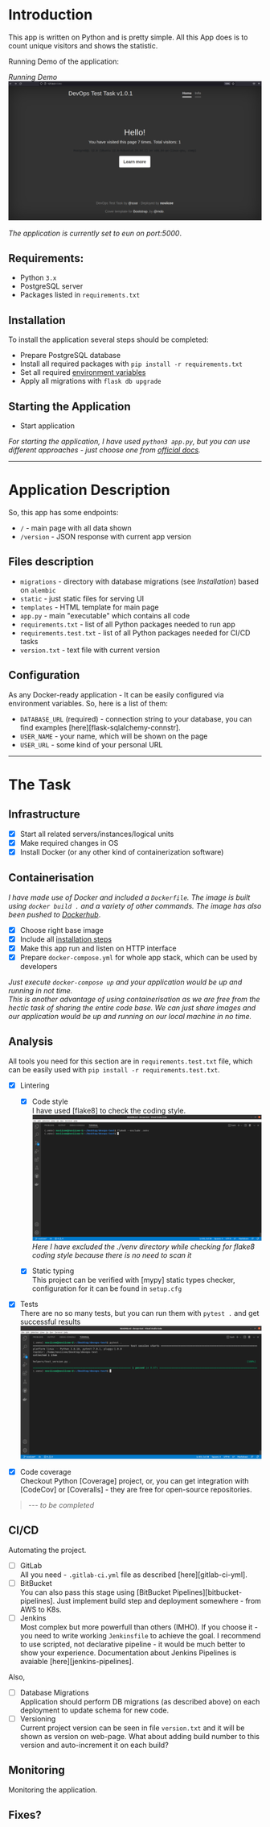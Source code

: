 # Introduction

This app is written on Python and is pretty simple. 
All this App does is to count unique visitors and shows the statistic.

Running Demo of the application:

*Running Demo*
![Preview](static/screenshot.png)

*The application is currently set to eun on port:5000*.

## Requirements:

- Python `3.x` 
- PostgreSQL server
- Packages listed in `requirements.txt` 

## Installation

To install the application several steps should be completed:

- Prepare PostgreSQL database
- Install all required packages with `pip install -r requirements.txt`
- Set all required [environment variables](#configuration)
- Apply all migrations with `flask db upgrade`

## Starting the Application

- Start application

*For starting the application, I have used `python3 app.py`, but you can use different approaches - just choose one from [official docs](http://flask.pocoo.org/docs/1.0/deploying/#deployment).*

<hr>

# Application Description

So, this app has some endpoints:

- `/` - main page with all data shown
- `/version` - JSON response with current app version

## Files description

- `migrations` - directory with database migrations (see _Installation_) based on `alembic`
- `static` - just static files for serving UI
- `templates` - HTML template for main page
- `app.py` - main "executable" which contains all code
- `requirements.txt` - list of all Python packages needed to run app
- `requirements.test.txt` - list of all Python packages needed for CI/CD tasks
- `version.txt` - text file with current version

## Configuration

As any Docker-ready application - It can be easily configured via environment variables. So, here is a list of them:

- `DATABASE_URL` (required) - connection string to your database, you can find examples [here][flask-sqlalchemy-connstr].
- `USER_NAME` - your name, which will be shown on the page
- `USER_URL` - some kind of your personal URL

<hr>

# The Task

## Infrastructure

- [x] Start all related servers/instances/logical units
- [x] Make required changes in OS
- [x] Install Docker (or any other kind of containerization software)

## Containerisation

*I have made use of Docker and included a `Dockerfile`.*
*The image is built using `docker build .` and a variety of other commands. The image has also been pushed to [Dockerhub](dockerhub.com)*.

- [x] Choose right base image
- [x] Include all [installation steps](#installation)
- [x] Make this app run and listen on HTTP interface
- [x] Prepare `docker-compose.yml` for whole app stack, which can be used by developers

*Just execute  `docker-compose up` and your application would be up and running in not time.* <br>
*This is another advantage of using containerisation as we are free from the hectic task of sharing the entire code base. We can just share images and our application would be up and running on our local machine in no time.*

## Analysis 

All tools you need for this section are in `requirements.test.txt` file,
which can be easily used with `pip install -r requirements.test.txt`.

- [x] Lintering
    - [x] Code style<br/>
        I have used [flake8] to check the coding style.<br>
        ![preview](images/flake8.png) <br>
        *Here I have excluded the ./venv directory while checking for flake8 coding style because there is no need to scan it*

    - [x] Static typing<br/>
        This project can be verified with [mypy] static types checker, configuration for it can be found in `setup.cfg`

- [x] Tests<br/>
    There are no so many tests, but you can run them with `pytest .` and get successful results<br>
    ![preview](images/pytest.png)

- [x] Code coverage<br/>
    Checkout Python [Coverage] project, 
    or, you can get integration with [CodeCov] or [Coveralls] - they are free for open-source repositories.   

>*--- to be completed*

## CI/CD

Automating the project.

- [ ] GitLab<br/>
    All you need - `.gitlab-ci.yml` file as described [here][gitlab-ci-yml].
- [ ] BitBucket<br/>
    You can also pass this stage using [BitBucket Pipelines][bitbucket-pipelines].
    Just implement build step and deployment somewhere - from AWS to K8s.
- [ ] Jenkins<br/>
    Most complex but more powerfull than others (IMHO). 
    If you choose it - you need to write working `Jenkinsfile` to achieve the goal.
    I recommend to use scripted, not declarative pipeline - it would be much better to show your experience.
    Documentation about Jenkins Pipelines is avaiable [here][jenkins-pipelines].

Also,

- [ ] Database Migrations<br/>
    Application should perform DB migrations (as described above) on each deployment to update schema for new code.
- [ ] Versioning<br/>
    Current project version can be seen in file `version.txt` and it will be shown as version on web-page.
    What about adding build number to this version and auto-increment it on each build?
    
## Monitoring

Monitoring the application.

## Fixes?
